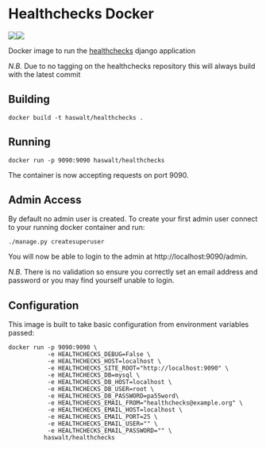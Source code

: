 Healthchecks Docker
===================
[![](https://images.microbadger.com/badges/version/haswalt/docker-healthchecks.svg)](https://microbadger.com/images/haswalt/docker-healthchecks "Get your own version badge on microbadger.com")[![](https://images.microbadger.com/badges/image/haswalt/docker-healthchecks.svg)](https://microbadger.com/images/haswalt/docker-healthchecks "Get your own image badge on microbadger.com")

Docker image to run the [healthchecks](https://github.com/healthchecks/healthchecks) django application

*N.B.* Due to no tagging on the healthchecks repository this will always build with the latest commit

## Building

```
docker build -t haswalt/healthchecks .
```

## Running

```
docker run -p 9090:9090 haswalt/healthchecks
```

The container is now accepting requests on port 9090.

## Admin Access

By default no admin user is created. To create your first admin user connect to your running docker container and run:

```
./manage.py createsuperuser
```

You will now be able to login to the admin at http://localhost:9090/admin.

*N.B.* There is no validation so ensure you correctly set an email address and password or you may find yourself unable to login.

## Configuration

This image is built to take basic configuration from environment variables passed:

```
docker run -p 9090:9090 \
           -e HEALTHCHECKS_DEBUG=False \
           -e HEALTHCHECKS_HOST=localhost \
           -e HEALTHCHECKS_SITE_ROOT="http://localhost:9090" \
           -e HEALTHCHECKS_DB=mysql \
           -e HEALTHCHECKS_DB_HOST=localhost \
           -e HEALTHCHECKS_DB_USER=root \
           -e HEALTHCHECKS_DB_PASSWORD=pa55word\
           -e HEALTHCHECKS_EMAIL_FROM="healthchecks@example.org" \
           -e HEALTHCHECKS_EMAIL_HOST=localhost \
           -e HEALTHCHECKS_EMAIL_PORT=25 \
           -e HEALTHCHECKS_EMAIL_USER="" \
           -e HEALTHCHECKS_EMAIL_PASSWORD="" \
          haswalt/healthchecks
```
